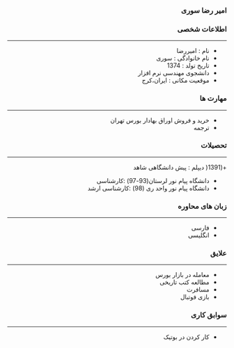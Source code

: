 <style type="text/css">
body{
 direction:rtl;
}
</style>
### امیر رضا سوری 

### اطلاعات شخصی

---
+ نام : امیررضا
+ نام خانوادگی : سوری
+ تاریخ تولد : 1374
+ دانشجوی مهندسی نرم افزار 
+ موقعیت مکانی : ایران،کرج


### مهارت ها

---
+ خرید و فروش اوراق بهادار بورس تهران
+ ترجمه

### تحصیلات

---
+(1391( دیپلم : پیش دانشگاهی شاهد
+ دانشگاه پیام نور لرستان(93-97)  :کارشناسی 
 + دانشگاه پیام نور واحد ری (98)  :کارشناسی ارشد 
 

### زبان های محاوره

---
+ فارسی
+ انگلیسی

### علایق

---
+ معامله در بازار بورس  
+ مطالعه کتب تاریخی
+ مسافرت
+ بازی فوتبال

### سوابق کاری

---
+ کار کردن در بوتیک



